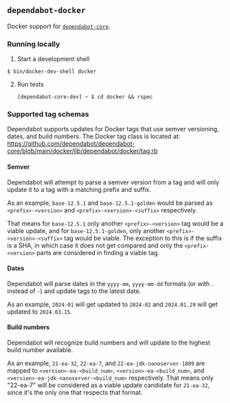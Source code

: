 ## `dependabot-docker`

Docker support for [`dependabot-core`][core-repo].

### Running locally

1. Start a development shell

  ```
  $ bin/docker-dev-shell docker
  ```

2. Run tests
   ```
   [dependabot-core-dev] ~ $ cd docker && rspec
   ```

[core-repo]: https://github.com/dependabot/dependabot-core

### Supported tag schemas

Dependabot supports updates for Docker tags that use semver versioning, dates, and build numbers.
The Docker tag class is located at:
https://github.com/dependabot/dependabot-core/blob/main/docker/lib/dependabot/docker/tag.rb

#### Semver

Dependabot will attempt to parse a semver version from a tag and will only update it to a tag with a matching prefix and suffix. 

As an example, `base-12.5.1` and `base-12.5.1-golden` would be parsed as `<prefix>-<version>` and `<prefix>-<version>-<suffix>` respectively.

That means for `base-12.5.1` only another `<prefix>-<version>` tag would be a viable update, and for `base-12.5.1-golden`, only another `<prefix>-<version>-<suffix>` tag would be viable. The exception to this is if the suffix is a SHA, in which case it does not get compared and only the `<prefix-<version>` parts are considered in finding a viable tag.

#### Dates

Dependabot will parse dates in the `yyyy-mm`, `yyyy-mm-dd` formats (or with `.` instead of `-`) and update tags to the latest date. 

As an example, `2024-01` will get updated to `2024-02` and `2024.01.29` will get updated to `2024.03.15`.

#### Build numbers

Dependabot will recognize build numbers and will update to the highest build number available.

As an example, `21-ea-32`, `22-ea-7`, and `22-ea-jdk-nanoserver-1809` are mapped to `<version>-ea-<build_num>`, `<version>-ea-<build_num>`, and `<version>-ea-jdk-nanoserver-<build_num>` respectively.
That means only "22-ea-7" will be considered as a viable update candidate for `21-ea-32`, since it's the only one that respects that format.
